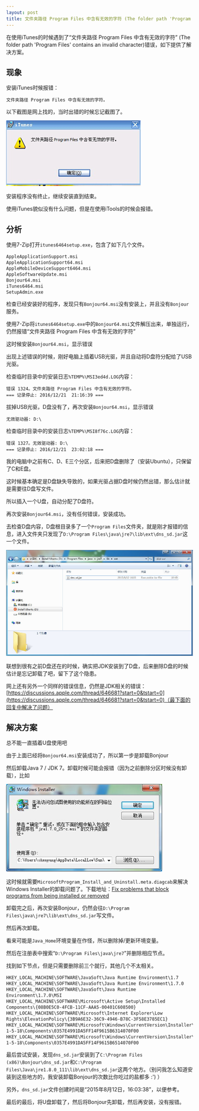 ```yaml
---
layout: post
title: 文件夹路径 Program Files 中含有无效的字符 (The folder path 'Program Files' contains an invalid character)
---
```


在使用iTunes的时候遇到了“文件夹路径 Program Files 中含有无效的字符” (The folder path 'Program Files' contains an invalid character)错误，如下提供了解决方案。

## 现象

安装iTunes时候报错：

```
文件夹路径 Program Files 中含有无效的字符。
```

以下截图是网上找的，当时出错的时候忘记截图了。

![文件夹路径 Program Files 中含有无效的字符。](/attachments/9d82d158ccbf6c8151abcf97bf3eb13533fa4035.jpg)

安装程序没有终止，继续安装直到结束。

使用iTunes貌似没有什么问题，但是在使用iTools的时候会报错。

## 分析

使用7-Zip打开`itunes6464setup.exe`，包含了如下几个文件。

```
AppleApplicationSupport.msi
AppleApplicationSupport64.msi
AppleMobileDeviceSupport6464.msi
AppleSoftwareUpdate.msi
Bonjour64.msi
iTunes6464.msi
SetupAdmin.exe
```

检查已经安装好的程序，发现只有`Bonjour64.msi`没有安装上，并且没有`Bonjour`服务。

使用7-Zip将`itunes6464setup.exe`中的`Bonjour64.msi`文件解压出来，单独运行，仍然报错“文件夹路径 Program Files 中含有无效的字符”

这时候安装`Bonjour64.msi`，显示错误

出现上述错误的时候，刚好电脑上插着USB光驱，并且自动将D盘符分配给了USB光驱。

检查临时目录中的安装日志`%TEMP%\MSI3ed4d.LOG`内容：

```
错误 1324。文件夹路径 Program Files 中含有无效的字符。
=== 记录停止: 2016/12/21  21:16:39 ===
```

拔掉USB光驱，D盘没有了，再次安装`Bonjour64.msi`，显示错误

```
无效驱动器: D:\
```

检查临时目录中的安装日志`%TEMP%\MSI8f76c.LOG`内容：

```
错误 1327。无效驱动器: D:\
=== 记录停止: 2016/12/21  23:02:18 ===
```

我的电脑中之前有C、D、E三个分区，后来把D盘删除了（安装Ubuntu），只保留了C和E盘。

这时候基本确定是D盘缺失导致的，如果光驱占据D盘时候仍然出错，那么估计就是需要往D盘写文件。

所以插入一个U盘，自动分配了D盘符。

再次安装`Bonjour64.msi`，没有任何错误，安装成功。

去检查D盘内容，D盘根目录多了一个`Program Files`文件夹，就是刚才报错的信息，进入文件夹只发现了`D:\Program Files\java\jre7\lib\ext\dns_sd.jar`这一个文件。

![文件夹路径 Program Files 中含有无效的字符。](/attachments/screenshot_20161221_230701.jpg)

联想到很有之前D盘还在的时候，确实把JDK安装到了D盘，后来删除D盘的时候估计是忘记卸载了吧，留下了这个隐患。

网上还有另外一个同样的错误信息，仍然是JDK相关的错误：[https://discussions.apple.com/thread/646681?start=0&tstart=0](https://discussions.apple.com/thread/646681?start=0&tstart=0)（最下面的回复中解决了问题）

## 解决方案

总不能一直插着U盘使用吧

由于上面已经将`Bonjour64.msi`安装成功了，所以第一步是卸载Bonjour

然后卸载Java 7 / JDK 7。卸载时候可能会报错（因为之前删除分区时候没有卸载），比如

![Windows Installer: 无法访问您试图使用的功能所在的网络位置](/attachments/screenshot_20161222_004452.jpg)

这时候就需要`MicrosoftProgram_Install_and_Uninstall.meta.diagcab`来解决Windows Installer的卸载问题了。下载地址：[Fix problems that block programs from being installed or removed](https://support.microsoft.com/en-us/help/17588/fix-problems-that-block-programs-from-being-installed-or-removed)

卸载完之后，再次安装Bonjour，仍然会往`D:\Program Files\java\jre7\lib\ext\dns_sd.jar`写文件。

然后再次卸载。

看来可能是`Java_Home`环境变量在作怪，所以删除掉/更新环境变量。

然后在注册表中搜索“`D:\Program Files\java\jre7`”并删除相应节点。

找到如下节点，但是只需要删除前三个就行，其他几个不太相关。

```
HKEY_LOCAL_MACHINE\SOFTWARE\JavaSoft\Java Runtime Environment\1.7
HKEY_LOCAL_MACHINE\SOFTWARE\JavaSoft\Java Runtime Environment\1.7.0
HKEY_LOCAL_MACHINE\SOFTWARE\JavaSoft\Java Runtime Environment\1.7.0\MSI
HKEY_LOCAL_MACHINE\SOFTWARE\Microsoft\Active Setup\Installed Components\{08B0E5C0-4FCB-11CF-AAA5-00401C608500}
HKEY_LOCAL_MACHINE\SOFTWARE\Microsoft\Internet Explorer\Low Rights\ElevationPolicy\{3B9A6E32-36C9-4946-B78C-3F58E3785EC1}
HKEY_LOCAL_MACHINE\SOFTWARE\Microsoft\Windows\CurrentVersion\Installer\UserData\S-1-5-18\Components\0357E4991DA5FF14F9615B6314070F00
HKEY_LOCAL_MACHINE\SOFTWARE\Microsoft\Windows\CurrentVersion\Installer\UserData\S-1-5-18\Components\0357E4991DA5FF14F9615B6514070F00
```

最后尝试安装，发现`dns_sd.jar`安装到了`C:\Program Files (x86)\Bonjour\dns_sd.jar`和`C:\Program Files\Java\jre1.8.0_111\lib\ext\dns_sd.jar`这两个地方。（别问我怎么知道安装到这些地方的，我安装卸载Bonjour的次数比你吃过的盐都多 :') ）

另外，`dns_sd.jar`文件创建时间是“2015年8月12日，16:03:38”，以便参考。

最后的最后，将U盘卸载了，然后将Bonjour先卸载，然后再安装，没有报错。
